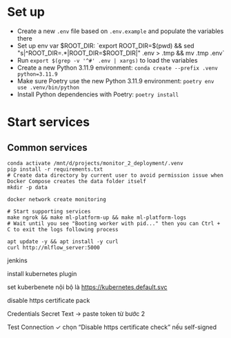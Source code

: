# Set up
- Create a new `.env` file based on `.env.example` and populate the variables there
- Set up env var $ROOT_DIR: `export ROOT_DIR=$(pwd) && sed "s|^ROOT_DIR=.*|ROOT_DIR=$ROOT_DIR|" .env > .tmp && mv .tmp .env`
- Run `export $(grep -v '^#' .env | xargs)` to load the variables
- Create a new Python 3.11.9 environment: `conda create --prefix .venv python=3.11.9`
- Make sure Poetry use the new Python 3.11.9 environment: `poetry env use .venv/bin/python`
- Install Python dependencies with Poetry: `poetry install`

# Start services
## Common services
```shell
conda activate /mnt/d/projects/monitor_2_deployment/.venv
pip install -r requirements.txt
# Create data directory by current user to avoid permission issue when Docker Compose creates the data folder itself
mkdir -p data

docker network create monitoring

# Start supporting services
make ngrok && make ml-platform-up && make ml-platform-logs
# Wait until you see "Booting worker with pid..." then you can Ctrl + C to exit the logs following process

apt update -y && apt install -y curl
curl http://mlflow_server:5000
```

jenkins

install kubernetes plugin

set kuberbenete nội bộ là https://kubernetes.default.svc

disable https certificate pack

Credentials
Secret Text → paste token từ bước 2

Test Connection
✓ chọn “Disable https certificate check” nếu self-signed